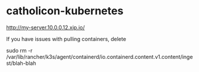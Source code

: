 # catholicon-kubernetes

http://my-server.10.0.0.12.xip.io/

If you have issues with pulling containers, delete

sudo rm -r /var/lib/rancher/k3s/agent/containerd/io.containerd.content.v1.content/ingest/blah-blah
